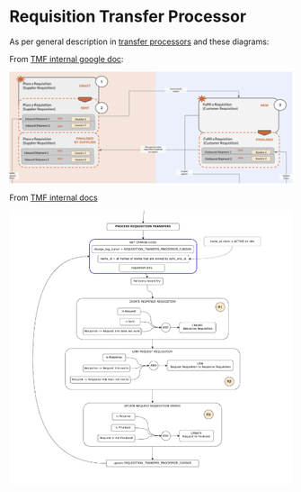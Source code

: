 # Requisition Transfer Processor

As per general description in [transfer processors](../README.md) and these diagrams:

From [TMF internal google doc](https://docs.google.com/presentation/d/1eEe0uBGvkXbYnKc2oLO2U0qRwFv4l0ws4QwFZa6e74s/edit#slide=id.p):

![omSupply equisition transfer processors](./doc/omSupply_requisition_transfer_workflow.png)

From [TMF internal docs](https://app.diagrams.net/#G1o_xRQAhjVsnqhxhJEu9dY6AZ_lJfG9co)

![omSupply equisition transfer processors](./doc/omSupply_requisition_transfer_processors.png)
